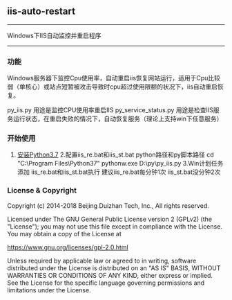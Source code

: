 ## iis-auto-restart

----

Windows下IIS自动监控并重启程序

----

### 功能

 Windows服务器下监控Cpu使用率，自动重启iis恢复网站运行，适用于Cpu比较弱（单核心）或站点短暂被攻击导致时cpu超过使用限额的状况下，iis自动重启恢复。

 py_iis.py 用途是监控CPU使用率重启IIS
 py_service_status.py 用途是检查IIS服务运行状态，在重启失败的情况下，自动恢复服务（理论上支持win下任意服务） 
 
### 开始使用

1. [安装Python3.7](https://www.python.org/downloads/windows/)
2.配置iis_re.bat和iis_st.bat python路径和py脚本路径
cd "C:\Program Files\Python37"
pythonw.exe D:\py\py_iis.py
3.Win计划任务添加 iis_re.bat和iis_st.bat执行 建议iis_re.bat每分钟1次 iis_st.bat没分钟2次




### License & Copyright
Copyright (c) 2014-2018 Beijing Duizhan Tech, Inc., All rights reserved.

Licensed under The GNU General Public License version 2 (GPLv2)  (the "License"); you may not use this file except in compliance with the License. You may obtain a copy of the License at

https://www.gnu.org/licenses/gpl-2.0.html

Unless required by applicable law or agreed to in writing, software distributed under the License is distributed on an "AS IS" BASIS, WITHOUT WARRANTIES OR CONDITIONS OF ANY KIND, either express or implied. See the License for the specific language governing permissions and limitations under the License.
